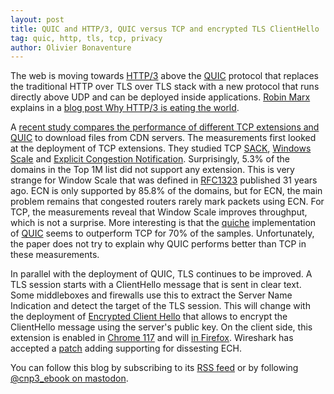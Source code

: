 ```yaml
---
layout: post
title: QUIC and HTTP/3, QUIC versus TCP and encrypted TLS ClientHello
tag: quic, http, tls, tcp, privacy
author: Olivier Bonaventure
---
```


The web is moving towards [HTTP/3]([https://tools.ietf.org/html/rfc9014](https://tools.ietf.org/html/rfc9000)) above the [QUIC](https://tools.ietf.org/html/rfc9000) protocol that replaces the traditional HTTP over TLS over TLS stack with a new protocol that runs directly above UDP and can be deployed inside applications. [Robin Marx](https://twitter.com/programmingart?lang=en) explains in a [blog post Why HTTP/3 is eating the world](https://blog.apnic.net/2023/09/25/why-http-3-is-eating-the-world/).

A [recent study compares the performance of different TCP extensions and QUIC](https://arxiv.org/abs/2309.10516) to download files from CDN servers. The measurements first looked at the deployment of TCP extensions. They studied TCP [SACK](https://www.rfc-editor.org/rfc/rfc2018), [Windows Scale](https://tools.ietf.org/html/rfc1323) and [Explicit Congestion Notification](https://www.rfc-editor.org/rfc/rfc3168). Surprisingly, 5.3% of the domains in the Top 1M list did not support any extension. This is very strange for Window Scale that was defined in [RFC1323](https://tools.ietf.org/html/rfc1323) published 31 years ago. ECN is only supported by 85.8% of the domains, but for ECN, the main problem remains that congested routers rarely mark packets using ECN. For TCP, the measurements reveal that Window Scale improves throughput, which is not a surprise. More interesting is that the [quiche](https://github.com/cloudflare/quiche) implementation of [QUIC](https://tools.ietf.org/html/rfc9000) seems to outperform TCP for 70% of the samples. Unfortunately, the paper does not try to explain why QUIC performs better than TCP in these measurements.

In parallel with the deployment of QUIC, TLS continues to be improved. A TLS session starts with a ClientHello message that is sent in clear text. Some middleboxes and firewalls use this to extract the Server Name Indication and detect the target of the TLS session. This will change with the deployment of [Encrypted Client Hello](https://datatracker.ietf.org/doc/draft-ietf-tls-esni/) that allows to encrypt the ClientHello message using the server's public key. On the client side, this extension is enabled in [Chrome 117](https://chromestatus.com/feature/6196703843581952) and will [in Firefox](https://blog.mozilla.org/en/products/firefox/encrypted-hello/). Wireshark has accepted a [patch](https://gitlab.com/wireshark/wireshark/-/commit/51cd935af25b49dd24d8c4e5ddea6e9d72a9a293) adding supporting for dissesting ECH.


You can follow this blog by subscribing to its [RSS feed](http://blog.computer-networking.info/feed.xml) or by following [@cnp3_ebook on mastodon](https://mastodon.acm.org/@cnp3_ebook). 